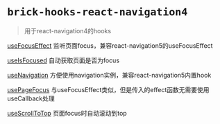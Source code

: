 # `brick-hooks-react-navigation4`

> 用于react-navigation4的hooks

[useFocusEffect](https://github.com/MingNeo/brick-hooks/blob/master/packages/react-navigation4/src/useFocusEffect/README.md) 监听页面focus，兼容react-navigation5的useFocusEffect

[useIsFocused](https://github.com/MingNeo/brick-hooks/blob/master/packages/react-navigation4/src/useIsFocused/README.md) 自动获取页面是否为focus

[useNavigation](https://github.com/MingNeo/brick-hooks/blob/master/packages/react-navigation4/src/useNavigation/README.md) 方便使用navigation实例，兼容react-navigation5内置hook

[usePageFocus](https://github.com/MingNeo/brick-hooks/blob/master/packages/react-navigation4/src/usePageFocus/README.md) 与useFocusEffect类似，但是传入的effect函数无需要使用useCallback处理

[useScrollToTop](https://github.com/MingNeo/brick-hooks/blob/master/packages/react-navigation4/src/useScrollToTop/README.md) 页面focus时自动滚动到top


